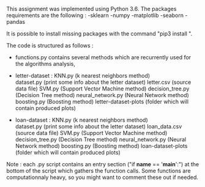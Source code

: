 This assignment was implemented using Python 3.6. The packages requirements are the following :
-sklearn
-numpy
-matplotlib
-seaborn
-pandas

It is possible to install missing packages with the command "pip3 install <package-name>".

The code is structured as follows :
- functions.py contains several methods which are recurrently used for the algorithms analysis,
- letter-dataset : KNN.py (k nearest neighbors method)			
		   dataset.py (print some info about the letter dataset)
		   letter.csv (source data file)
		   SVM.py (Support Vector Machine method)
		   decision_tree.py (Decision Tree method)
		   neural_network.py (Neural Network method)
		   boosting.py (Boosting method)
		   letter-dataset-plots (folder which will contain produced plots)

- loan-dataset : KNN.py (k nearest neighbors method)			
		 dataset.py (print some info about the letter dataset)
		 loan_data.csv (source data file)
		 SVM.py (Support Vector Machine method)
		 decision_tree.py (Decision Tree method)
		 neural_network.py (Neural Network method)
		 boosting.py (Boosting method)
		 loan-dataset-plots (folder which will contain produced plots)

Note : each .py script contains an entry section ("if __name__ == '__main__':") at the bottom of the script which gathers the function calls. Some functions are computationnaly heavy, so you might want to comment these out if needed.